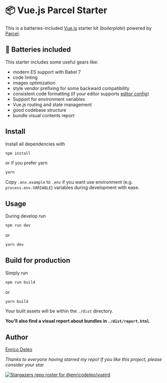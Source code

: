 # 📦 Vue.js Parcel Starter

This is a batteries-included [Vue.js](https://vuejs.org/) starter kit (_boilerplate_) powered by [Parcel](https://parceljs.org/).

## 🔋 Batteries included

This starter includes some useful gears like:

* modern ES support with Babel 7
* code linting
* images optimization
* style vendor prefixing for some backward compatibility
* consistent code formatting (if your editor supports [editor config](https://editorconfig.org/))
* Support for environment variables
* Vue.js routing and state management
* good codebase structure
* bundle visual contents report

## Install

Install all dependencies with

```bash
npm install
```

or if you prefer yarn

```bash
yarn
```

Copy `.env.example` to `.env` if you want use environment (e.g. `process.env.VARIABLE`) variables during development with ease.

## Usage

During develop run

```bash
npm run dev
```

or

```bash
yarn dev
```

## Build for production

Simply run

```bash
npm run build
```

or

```bash
yarn build
```

Your built assets will be within the `./dist` directory.

**You'll also find a visual report about bundles in `./dist/report.html`**.

## Author
[Enrico Deleo](https://enricodeleo.com)


_Thanks to everyone having starred my repo! If you like this project, please consider your star_

[![Stargazers repo roster for @enricodeleo/vueird](https://reporoster.com/stars/enricodeleo/vueird)](https://github.com/enricodeleo/vueird/stargazers)


